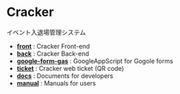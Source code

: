 # Cracker
イベント入退場管理システム

- **[front](https://github.com/cracker-system/front)** : Cracker Front-end
- **[back](https://github.com/cracker-system/front)** : Cracker Back-end
- **[google-form-gas](https://github.com/cracker-system/front)** : GoogleAppScript for Gogole forms
- **[ticket](https://github.com/cracker-system/front)** : Cracker web ticket (QR code)
- **[docs](https://github.com/cracker-system/front)** : Documents for developers
- **[manual](https://github.com/cracker-system/front)** : Manuals for users
